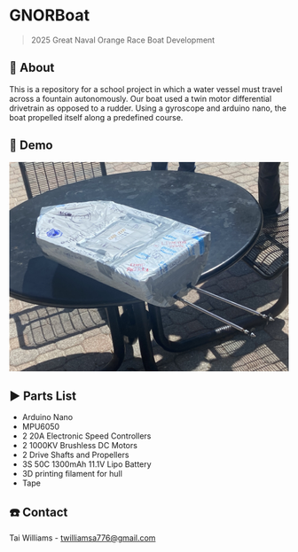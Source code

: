 # GNORBoat
> 2025 Great Naval Orange Race Boat Development

## 🧐 About 
This is a repository for a school project in which a water vessel must travel across a fountain autonomously. Our boat used a twin motor differential drivetrain as opposed to a rudder. Using a gyroscope and arduino nano, the boat propelled itself along a predefined course.

## 💫 Demo

![Demo](Img&Vid/boat.jpeg)

## ▶ Parts List
- Arduino Nano 
- MPU6050
- 2 20A Electronic Speed Controllers
- 2 1000KV Brushless DC Motors
- 2 Drive Shafts and Propellers
- 3S 50C 1300mAh 11.1V Lipo Battery
- 3D printing filament for hull
- Tape

## :phone: Contact
Tai Williams - twilliamsa776@gmail.com
